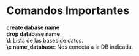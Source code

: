 # Comandos Importantes

**create dabase name**<br>
**drop database name**<br>
**\l**: Lista de las bases de datos.<br>
**\c name_database**: Nos conecta a la DB indicada. 